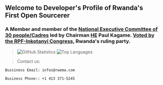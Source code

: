 <!-- ROADMAP -->
## Welcome to Developer's Profile of Rwanda's First Open Sourcerer

### A Member and member of the [National Executive Committee of 30 people/Cadres](https://www.newtimes.co.rw/article/6580/news/politics/who-are-the-new-rpf-inkotanyi-commissioners) led by Chairman [HE](https://www.paulkagame.com/biography/) Paul Kagame. [Voted by the RPF-Inkotanyi Congress,](https://bit.ly/3Gya9yU) Rwanda's ruling party.

> ![GitHub Statistics](https://github-readme-stats.vercel.app/api?username=rwema3&theme=radical)
> ![Top Languages](https://github-readme-stats.vercel.app/api/top-langs/?username=rwema3&show_icons=true&theme=radical)

> Contact us:
```
Bussiness Email: infos@rwema.com
```
```
Business Phone:: +1 413 371-5245
```


